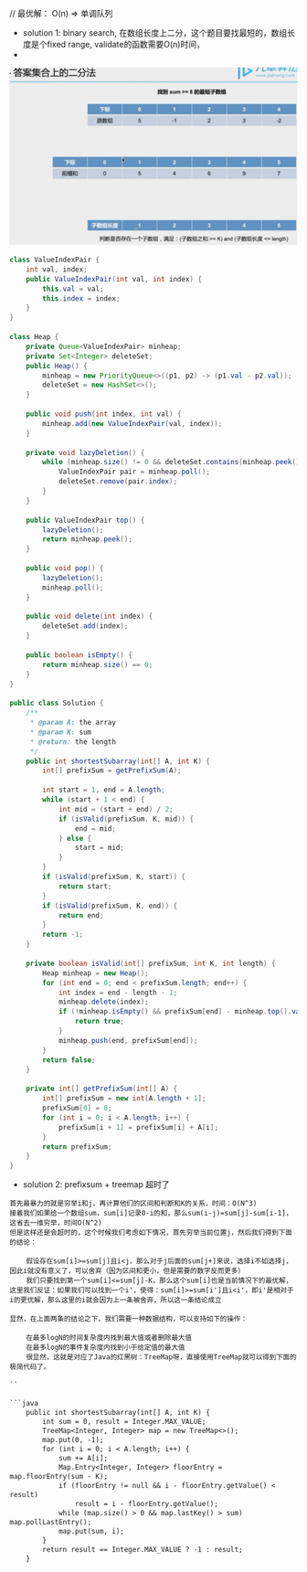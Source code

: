 
// 最优解： O(n)  => 单调队列



- solution 1: binary search, 在数组长度上二分，这个题目要找最短的，数组长度是个fixed range, validate的函数需要O(n)时间，
- 

![20211114114354](https://raw.githubusercontent.com/corykingsf/hack-interview-handbook/main/image/20211114114354.png)

```java
class ValueIndexPair {
    int val, index;
    public ValueIndexPair(int val, int index) {
        this.val = val;
        this.index = index;
    } 
}

class Heap {
    private Queue<ValueIndexPair> minheap;
    private Set<Integer> deleteSet;
    public Heap() {
        minheap = new PriorityQueue<>((p1, p2) -> (p1.val - p2.val));
        deleteSet = new HashSet<>();
    }
    
    public void push(int index, int val) {
        minheap.add(new ValueIndexPair(val, index));
    }
    
    private void lazyDeletion() {
        while (minheap.size() != 0 && deleteSet.contains(minheap.peek().index)) {
            ValueIndexPair pair = minheap.poll();
            deleteSet.remove(pair.index);
        }
    }
    
    public ValueIndexPair top() {
        lazyDeletion();
        return minheap.peek();
    }
    
    public void pop() {
        lazyDeletion();
        minheap.poll();
    }
    
    public void delete(int index) {
        deleteSet.add(index);
    }
    
    public boolean isEmpty() {
        return minheap.size() == 0;
    }
}

public class Solution {
    /**
     * @param A: the array
     * @param K: sum
     * @return: the length
     */
    public int shortestSubarray(int[] A, int K) {
        int[] prefixSum = getPrefixSum(A);
        
        int start = 1, end = A.length;
        while (start + 1 < end) {
            int mid = (start + end) / 2;
            if (isValid(prefixSum, K, mid)) {
                end = mid;
            } else {
                start = mid;
            }
        }
        if (isValid(prefixSum, K, start)) {
            return start;
        }
        if (isValid(prefixSum, K, end)) {
            return end;
        }
        return -1;
    }
    
    private boolean isValid(int[] prefixSum, int K, int length) {
        Heap minheap = new Heap();
        for (int end = 0; end < prefixSum.length; end++) {
            int index = end - length - 1;
            minheap.delete(index);
            if (!minheap.isEmpty() && prefixSum[end] - minheap.top().val >= K) {
                return true;
            }
            minheap.push(end, prefixSum[end]);
        }
        return false;
    }
    
    private int[] getPrefixSum(int[] A) {
        int[] prefixSum = new int[A.length + 1];
        prefixSum[0] = 0;
        for (int i = 0; i < A.length; i++) {
            prefixSum[i + 1] = prefixSum[i] + A[i];
        }
        return prefixSum;
    }
}
```

- solution 2: prefixsum + treemap  超时了

```
首先最暴力的就是穷举i和j，再计算他们的区间和判断和K的关系，时间：O(N^3)
接着我们如果给一个数组sum，sum[i]记录0-i的和，那么sum(i-j)=sum[j]-sum[i-1]，这省去一维穷举，时间O(N^2)
但是这样还是会超时的，这个时候我们考虑如下情况，首先穷举当前位置j，然后我们得到下面的结论：

    假设存在sum[i]>=sum[j]且i<j，那么对于j后面的sum[j+]来说，选择i不如选择j，因此i就没有意义了，可以舍弃（因为区间和更小，但是需要的数字反而更多）
    我们只要找到第一个sum[i]<=sum[j]-K，那么这个sum[i]也是当前情况下的最优解，这里我们反证：如果我们可以找到一个i'，使得：sum[i]>=sum[i']且i<i'，即i'是相对于i的更优解，那么这里的i就会因为上一条被舍弃，所以这一条结论成立

显然，在上面两条的结论之下，我们需要一种数据结构，可以支持如下的操作：

    在最多logN的时间复杂度内找到最大值或者删除最大值
    在最多logN的事件复杂度内找到小于给定值的最大值
    很显然，这就是对应了Java的红黑树：TreeMap呀，直接使用TreeMap就可以得到下面的极简代码了。

``

```java
    public int shortestSubarray(int[] A, int K) {
        int sum = 0, result = Integer.MAX_VALUE;
        TreeMap<Integer, Integer> map = new TreeMap<>();
        map.put(0, -1);
        for (int i = 0; i < A.length; i++) {
            sum += A[i];
            Map.Entry<Integer, Integer> floorEntry = map.floorEntry(sum - K);
            if (floorEntry != null && i - floorEntry.getValue() < result)
                result = i - floorEntry.getValue();
            while (map.size() > 0 && map.lastKey() > sum) map.pollLastEntry();
            map.put(sum, i);
        }
        return result == Integer.MAX_VALUE ? -1 : result;
    }
```




